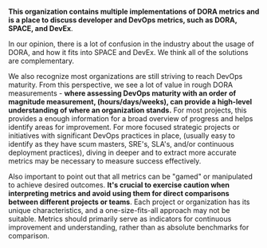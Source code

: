 **This organization contains multiple implementations of DORA metrics and is a place to discuss developer and DevOps metrics, such as DORA, SPACE, and DevEx**. 

In our opinion, there is a lot of confusion in the industry about the usage of DORA, and how it fits into SPACE and DevEx. We think all of the solutions are complementary. 

We also recognize most organizations are still striving to reach DevOps maturity. From this perspective, we see a lot of value in rough DORA measurements - **where assessing DevOps maturity with an order of magnitude measurement, (hours/days/weeks), can provide a high-level understanding of where an organization stands.** For most projects, this provides a enough information for a broad overview of progress and helps identify areas for improvement. For more focused strategic projects or initiatives with significant DevOps practices in place, (usually easy to identify as they have scum masters, SRE's, SLA's, and/or continuous deployment practices), diving in deeper and to extract more accurate metrics may be necessary to measure success effectively. 

Also important to point out that all metrics can be "gamed" or manipulated to achieve desired outcomes. **It's crucial to exercise caution when interpreting metrics and avoid using them for direct comparisons between different projects or teams**. Each project or organization has its unique characteristics, and a one-size-fits-all approach may not be suitable. Metrics should primarily serve as indicators for continuous improvement and understanding, rather than as absolute benchmarks for comparison.
